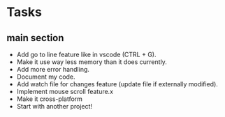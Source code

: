 # Tasks

## main section

- Add go to line feature like in vscode (CTRL + G).
- Make it use way less memory than it does currently.
- Add more error handling.
- Document my code.
- Add watch file for changes feature (update file if externally modified).
- Implement mouse scroll feature.x
- Make it cross-platform
- Start with another project!
